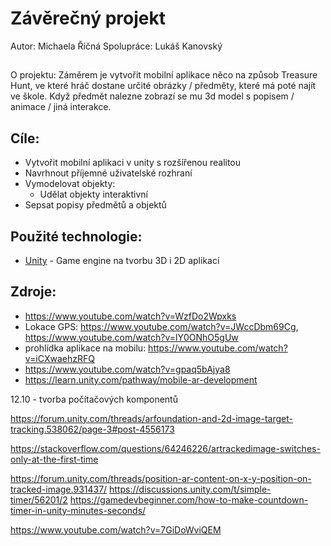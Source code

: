 # Závěrečný projekt
Autor: Michaela Říčná
Spolupráce: Lukáš Kanovský

##
O projektu: Záměrem je vytvořit mobilní aplikace něco na způsob Treasure Hunt, ve které hráč dostane určité obrázky / předměty, které má poté najít ve škole. Když předmět nalezne zobrazí se mu 3d model s popisem / animace / jiná interakce.   




## Cíle:
- Vytvořit mobilní aplikaci v unity s rozšířenou realitou
- Navrhnout příjemné uživatelské rozhraní 
- Vymodelovat objekty:
    - Udělat objekty interaktivní
- Sepsat popisy předmětů a objektů

## Použité technologie:
- [Unity] - Game engine na tvorbu 3D i 2D aplikací

## Zdroje:
- https://www.youtube.com/watch?v=WzfDo2Wpxks
- Lokace GPS: https://www.youtube.com/watch?v=JWccDbm69Cg, https://www.youtube.com/watch?v=lY0ONhO5gUw
- prohlídka aplikace na mobilu: https://www.youtube.com/watch?v=iCXwaehzRFQ
- https://www.youtube.com/watch?v=gpaq5bAjya8
- https://learn.unity.com/pathway/mobile-ar-development



12.10 - tvorba počítačových komponentů    


https://forum.unity.com/threads/arfoundation-and-2d-image-target-tracking.538062/page-3#post-4556173

https://stackoverflow.com/questions/64246226/artrackedimage-switches-only-at-the-first-time




https://forum.unity.com/threads/position-ar-content-on-x-y-position-on-tracked-image.931437/
https://discussions.unity.com/t/simple-timer/56201/2
https://gamedevbeginner.com/how-to-make-countdown-timer-in-unity-minutes-seconds/

https://www.youtube.com/watch?v=7GiDoWviQEM

[Unity]:https://unity.com/
